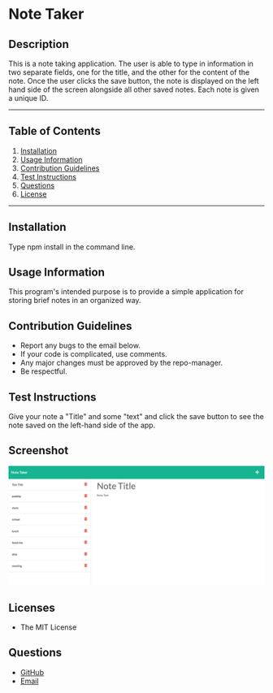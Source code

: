 # Note Taker

## Description

This is a note taking application. The user is able to type in information in two separate fields, one for the title, and the other for the content of the note. Once the user clicks the save button, the note is displayed on the left hand side of the screen alongside all other saved notes. Each note is given a unique ID.

------------------------------

## Table of Contents

1. [Installation](#installation)
2. [Usage Information](#usage)
3. [Contribution Guidelines](#contribution)
4. [Test Instructions](#test)
5. [Questions](#questions)
6. [License](#license)

------------------------------

## Installation <a name="installation"></a>

Type npm install in the command line.

## Usage Information <a name="usage"></a>

This program's intended purpose is to provide a simple application for storing brief notes in an organized way.

## Contribution Guidelines <a name="contribution"></a>

* Report any bugs to the email below.
* If your code is complicated, use comments.
* Any major changes must be approved by the repo-manager.
* Be respectful.

## Test Instructions <a name="test"></a>

Give your note a "Title" and some "text" and click the save button to see the note saved on the left-hand side of the app.

## Screenshot

![Screenshot of note-taker app](./Develop/public/assets/note_taker_screenshot.png)

## Licenses <a name="license"></a>

* The MIT License

## Questions <a name="questions"></a>

* [GitHub](github.com/3roses)<br>
* [Email](mailto:cleslie25@gmail.com)

